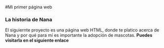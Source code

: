 #Mi primer página web
### La historia de Nana
El siguiernte proyecto es una página web HTML, donde te platico acerca de Nana y por qué para mí es importante la adopción de mascotas.
**Puedes visitarla en el siguiente enlace**
